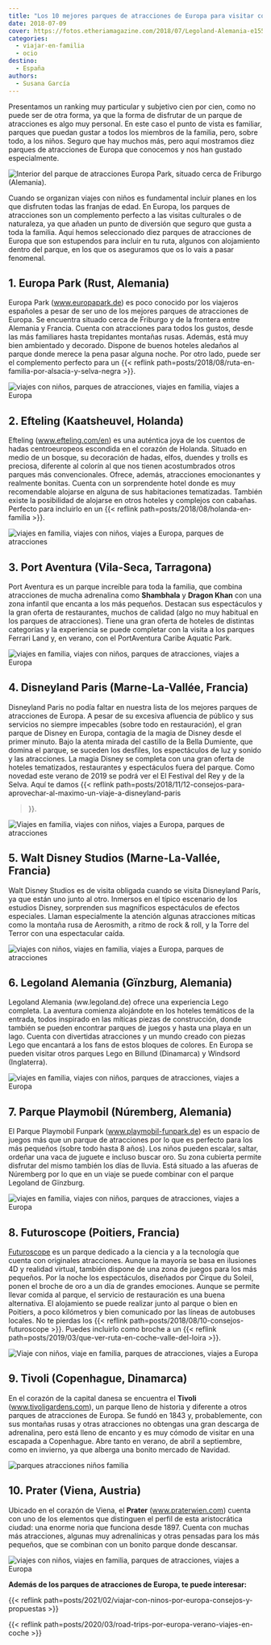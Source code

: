 ```yaml
---
title: "Los 10 mejores parques de atracciones de Europa para visitar con niños"
date: 2018-07-09
cover: https://fotos.etheriamagazine.com/2018/07/Legoland-Alemania-e1559207498634.jpg
categories: 
  - viajar-en-familia
  - ocio
destino: 
  - España
authors: 
  - Susana García
---
```


Presentamos un ranking muy particular y subjetivo cien por cien, como no puede ser de 
otra forma, ya que la forma de disfrutar de un parque de atracciones es algo muy 
personal. En este caso el punto de vista es familiar, parques que puedan gustar a todos 
los miembros de la familia, pero, sobre todo, a los niños. Seguro que hay muchos más, 
pero aquí mostramos diez parques de atracciones de Europa que conocemos y nos han 
gustado especialmente. 

![Interior del parque de atracciones Europa Park, situado cerca de Friburgo (Alemania).](https://fotos.etheriamagazine.com/2018/07/parque-atraciones-europa-park.jpg "Interior del parque de atracciones © Europa Park, situado cerca de Friburgo (Alemania).")

Cuando se organizan viajes con niños es fundamental incluir planes en los que disfruten 
todas las franjas de edad. En Europa, los parques de atracciones son un complemento 
perfecto a las visitas culturales o de naturaleza, ya que añaden un punto de diversión 
que seguro que gusta a toda la familia. Aquí hemos seleccionado diez parques de 
atracciones de Europa que son estupendos para incluir en tu ruta, algunos con 
alojamiento dentro del parque, en los que os aseguramos que os lo vais a pasar 
fenomenal. 

## 1\. Europa Park (Rust, Alemania)

Europa Park (www.europapark.de) es poco conocido por los viajeros españoles a pesar de 
ser uno de los mejores parques de atracciones de Europa. Se encuentra situado cerca de 
Friburgo y de la frontera entre Alemania y Francia. Cuenta con atracciones para todos 
los gustos, desde las más familiares hasta trepidantes montañas rusas. Además, está muy 
bien ambientado y decorado. Dispone de buenos hoteles aledaños al parque donde merece la 
pena pasar alguna noche. Por otro lado, puede ser el complemento perfecto para un {{< 
reflink path=posts/2018/08/ruta-en-familia-por-alsacia-y-selva-negra >}}. 

![viajes con niños, parques de atracciones, viajes en familia, viajes a Europa](https://fotos.etheriamagazine.com/2018/07/Europa-Park-Arthur-e1559206932625.jpg "Atracción familiar de Arthur en Europa Park. © Europa Park")

## 2\. Efteling (Kaatsheuvel, Holanda)

Efteling (www.efteling.com/en) es una auténtica joya de los cuentos de hadas 
centroeuropeos escondida en el corazón de Holanda. Situado en medio de un bosque, su 
decoración de hadas, elfos, duendes y trolls es preciosa, diferente al colorín al que 
nos tienen acostumbrados otros parques más convencionales. Ofrece, además, atracciones 
emocionantes y realmente bonitas. Cuenta con un sorprendente hotel donde es muy 
recomendable alojarse en alguna de sus habitaciones tematizadas. También existe la 
posibilidad de alojarse en otros hoteles y complejos con cabañas. Perfecto para 
incluirlo en un {{< reflink path=posts/2018/08/holanda-en-familia >}}. 

![viajes en familia, viajes con niños, viajes a Europa, parques de atracciones](https://fotos.etheriamagazine.com/2018/07/Parque-Efteling-Holanda-e1559207067905.jpg "Vista de una zona de Efteling desde una de sus atracciones. © SG")

## 3\. Port Aventura (Vila-Seca, Tarragona)

Port Aventura es un parque increíble para toda la familia, que combina atracciones de 
mucha adrenalina como **Shambhala** y **Dragon Khan** con una zona infantil que encanta 
a los más pequeños. Destacan sus espectáculos y la gran oferta de restaurantes, muchos 
de calidad (algo no muy habitual en los parques de atracciones). Tiene una gran oferta 
de hoteles de distintas categorías y la experiencia se puede completar con la visita a 
los parques Ferrari Land y, en verano, con el PortAventura Caribe Aquatic Park. 

![viajes en familia, viajes con niños, parques de atracciones, viajes a Europa](https://fotos.etheriamagazine.com/2018/07/Port-Aventura-e1559207121267.jpg "Port Aventura con el perfil de sus montañas rusas más emocionantes. © Port Aventura")

## 4\. Disneyland Paris (Marne-La-Vallée, Francia)

Disneyland Paris no podía faltar en nuestra lista de los mejores parques de atracciones 
de Europa. A pesar de su excesiva afluencia de público y sus servicios no siempre 
impecables (sobre todo en restauración), el gran parque de Disney en Europa, contagia de 
la magia de Disney desde el primer minuto. Bajo la atenta mirada del castillo de la 
Bella Dumiente, que domina el parque, se suceden los desfiles, los espectáculos de luz y 
sonido y las atracciones. La magia Disney se completa con una gran oferta de hoteles 
tematizados, restaurantes y espectáculos fuera del parque. Como novedad este verano de 
2019 se podrá ver el El Festival del Rey y de la Selva. Aquí te damos {{< reflink 
path=posts/2018/11/12-consejos-para-aprovechar-al-maximo-un-viaje-a-disneyland-paris 
>}}. 

![Viajes en familia, viajes con niños, viajes a Europa, parques de atracciones](https://fotos.etheriamagazine.com/2018/07/Disneyland-Paris-e1559207235183.jpg "Castillo de Disney.")

## 5\. Walt Disney Studios (Marne-La-Vallée, Francia)

Walt Disney Studios es de visita obligada cuando se visita Disneyland París, ya que 
están uno junto al otro. Inmersos en el típico escenario de los estudios Disney, 
sorprenden sus magníficos espectáculos de efectos especiales. Llaman especialmente la 
atención algunas atracciones míticas como la montaña rusa de Aerosmith, a ritmo de rock 
& roll, y la Torre del Terror con una espectacular caída. 

![viajes con niños, viajes en familia, viajes a Europa, parques de atracciones](https://fotos.etheriamagazine.com/2018/07/Walt-Disney-Studios-Paris-e1559207382758.jpg "Walt Disney Studios.")

## 6\. Legoland Alemania (Gïnzburg, Alemania)

Legoland Alemania (ww.legoland.de) ofrece una experiencia Lego completa. La aventura 
comienza alojándote en los hoteles temáticos de la entrada, todos inspirado en las 
míticas piezas de construcción, donde también se pueden encontrar parques de juegos y 
hasta una playa en un lago. Cuenta con divertidas atracciones y un mundo creado con 
piezas Lego que encantará a los fans de estos bloques de colores. En Europa se pueden 
visitar otros parques Lego en Billund (Dinamarca) y Windsord (Inglaterra). 

![viajes en familia, viajes con niños, parques de atracciones, viajes a Europa](https://fotos.etheriamagazine.com/2018/07/Legoland-Alemania-e1559207498634.jpg "Diversión en Legoland Alemania. © SG")

## 7\. Parque Playmobil (Núremberg, Alemania)

El Parque Playmobil Funpark (www.playmobil-funpark.de) es un espacio de juegos más que 
un parque de atracciones por lo que es perfecto para los más pequeños (sobre todo hasta 
8 años). Los niños pueden escalar, saltar, ordeñar una vaca de juguete e incluso buscar 
oro. Su zona cubierta permite disfrutar del mismo también los días de lluvia. Está 
situado a las afueras de Núremberg por lo que en un viaje se puede combinar con el 
parque Legoland de Gïnzburg. 

![viajes en familia, viajes con niños, parques de atracciones, viajes a Europa](https://fotos.etheriamagazine.com/2018/07/Playmobil-Funpark-Nuremberg-e1559207577393.jpg "Entrada del Playmobil Fun Park. © SG")

## 8\. Futuroscope (Poitiers, Francia)

[Futuroscope](http://www.futuroscope.com) es un parque dedicado a la ciencia y a la 
tecnología que cuenta con originales atracciones. Aunque la mayoría se basa en ilusiones 
4D y realidad virtual, también dispone de una zona de juegos para los más pequeños. Por 
la noche los espectáculos, diseñados por Cirque du Soleil, ponen el broche de oro a un 
día de grandes emociones. Aunque se permite llevar comida al parque, el servicio de 
restauración es una buena alternativa. El alojamiento se puede realizar junto al parque 
o bien en Poitiers, a poco kilómetros y bien comunicado por las líneas de autobuses 
locales. No te pierdas los {{< reflink path=posts/2018/08/10-consejos-futuroscope >}}. 
Puedes incluirlo como broche a un {{< reflink 
path=posts/2019/03/que-ver-ruta-en-coche-valle-del-loira >}}. 

![Viaje con niños, viaje en familia, parques de atracciones, viajes a Europa](https://fotos.etheriamagazine.com/2018/08/Futuroscope-viaje-extraordinario-e1559207700242.jpg "El Viaje Extraordinario es una de las atracciones más populares de © Futuroscope")

## 9\. Tivoli (Copenhague, Dinamarca)

En el corazón de la capital danesa se encuentra el **Tivoli** (www.tivoligardens.com), 
un parque lleno de historia y diferente a otros parques de atracciones de Europa. Se 
fundó en 1843 y, probablemente, con sus montañas rusas y otras atracciones no obtengas 
una gran descarga de adrenalina, pero está lleno de encanto y es muy cómodo de visitar 
en una escapada a Copenhague. Abre tanto en verano, de abril a septiembre, como en 
invierno, ya que alberga una bonito mercado de Navidad. 

![parques atracciones niños familia](https://fotos.etheriamagazine.com/2018/07/Parque-Tivoli-Copenhague-e1559207758205.jpg "Parque Tívoli, en el corazón de Copenhague.Parque Tívoli, en el corazón de Copenhague.")

## 10\. Prater (Viena, Austria)

Ubicado en el corazón de Viena, el **Prater** (www.praterwien.com) cuenta con uno de los 
elementos que distinguen el perfil de esta aristocrática ciudad: una enorme noria que 
funciona desde 1897. Cuenta con muchas más atracciones, algunas muy adrenalínicas y 
otras pensadas para los más pequeños, que se combinan con un bonito parque donde 
descansar. 

![viajes con niños, viajes en familia, parques de atracciones, viajes a Europa](https://fotos.etheriamagazine.com/2018/07/Prater-Viena-e1559207844440.jpg "Prater de Viena © WienTourismus/Christian Stemper")

**Además de los parques de atracciones de Europa, te puede interesar:** 

{{< reflink path=posts/2021/02/viajar-con-ninos-por-europa-consejos-y-propuestas >}} 

{{< reflink path=posts/2020/03/road-trips-por-europa-verano-viajes-en-coche >}}
